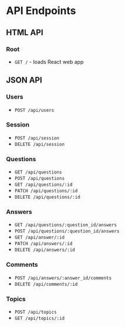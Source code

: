 # API Endpoints

## HTML API

### Root

- `GET /` - loads React web app

## JSON API

### Users

- `POST /api/users`

### Session

- `POST /api/session`
- `DELETE /api/session`

### Questions

- `GET /api/questions`
- `POST /api/questions`
- `GET /api/questions/:id`
- `PATCH /api/questions/:id`
- `DELETE /api/questions/:id`

### Answers

- `GET /api/questions/:question_id/answers`
- `POST /api/questions/:question_id/answers`
- `GET /api/answer/:id`
- `PATCH /api/answers/:id`
- `DELETE /api/answers/:id`

### Comments

- `POST /api/answers/:answer_id/comments`
- `DELETE /api/comments/:id`

### Topics

- `POST /api/topics`
- `GET /api/topics/:id`
